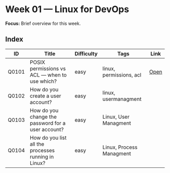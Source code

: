 # Week 01 — Linux for DevOps

**Focus:** Brief overview for this week.

## Index
| ID | Title | Difficulty | Tags | Link |
|---|---|---|---|---|
| Q0101 | POSIX permissions vs ACL — when to use which? | easy | linux, permissions, acl | [Open](questions/Q0101-linux-permissions-vs-acl.md) |
| Q0102 | How do you create a user account? | easy | linux, usermanagment |
| Q0103 | How do you change the password for a user account? | easy | Linux, User Managment |
| Q0104 | How do you list all the processes running in Linux? | easy | Linux, Process Managment |
